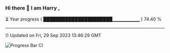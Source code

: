 ### Hi there 👋 I am Harry , 

⏳ Year progress { ██████████████████████▁▁▁▁▁▁▁▁ } 74.40 %

---

⏰ Updated on Fri, 29 Sep 2023 13:46:29 GMT

![Progress Bar CI](https://github.com/duykhang68/duykhang68/workflows/Progress%20Bar%20CI/badge.svg)
